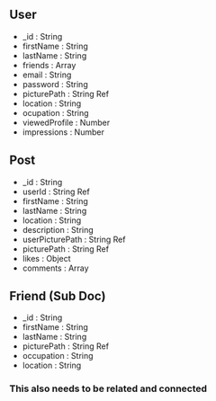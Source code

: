 ## User

- \_id : String
- firstName : String
- lastName : String
- friends : Array<Friend>
- email : String
- password : String
- picturePath : String Ref
- location : String
- ocupation : String
- viewedProfile : Number
- impressions : Number

## Post

- \_id : String
- userId : String Ref
- firstName : String
- lastName : String
- location : String
- description : String
- userPicturePath : String Ref
- picturePath : String Ref
- likes : Object<String Ref>
- comments : Array<String>

## Friend (Sub Doc)

- \_id : String
- firstName : String
- lastName : String
- picturePath : String Ref
- occupation : String
- location : String

### This also needs to be related and connected
